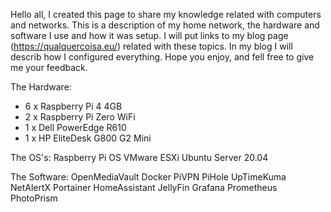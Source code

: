 Hello all, I created this page to share my knowledge related with computers and networks. This is a description of my home network, the hardware and software I use and how it was setup.
I will put links to my blog page (https://qualquercoisa.eu/) related with these topics. In my blog I will describ how I configured everything. Hope you enjoy, and fell free to give me your feedback.

The Hardware:
- 6 x Raspberry Pi 4 4GB
- 2 x Raspberry Pi Zero WiFi
- 1 x Dell PowerEdge R610
- 1 x HP EliteDesk G800 G2 Mini

The OS's:
Raspberry Pi OS
VMware ESXi
Ubuntu Server 20.04

The Software:
OpenMediaVault
Docker
PiVPN
PiHole
UpTimeKuma
NetAlertX
Portainer
HomeAssistant
JellyFin
Grafana
Prometheus
PhotoPrism
